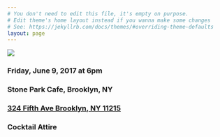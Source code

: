 ```yaml
---
# You don't need to edit this file, it's empty on purpose.
# Edit theme's home layout instead if you wanna make some changes
# See: https://jekyllrb.com/docs/themes/#overriding-theme-defaults
layout: page
---
```


  <div id='content'>
  <img class='page-main' src='{{site.baseurl}}/assets/img/chrait.png'>

  <h3>Friday, June 9, 2017 at 6pm</h3>
  <h3>Stone Park Cafe, Brooklyn, NY</h3>
  <h3><a target='_blank' href='https://www.google.com/maps/place/324+5th+Ave,+Brooklyn,+NY+11215/@40.6729973,-73.9855483,17z/data=!3m1!4b1!4m5!3m4!1s0x89c25afe28cf2fc5:0x4c1aa2a380c99a89!8m2!3d40.6729973!4d-73.9833596'>324 Fifth Ave Brooklyn, NY 11215</a></h3>
   <h3> Cocktail Attire</h3>
  </div>

